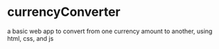 # currencyConverter
a basic web app to convert from one currency amount to another, using html, css, and js
